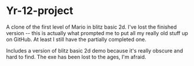 # Yr-12-project
A clone of the first level of Mario in blitz basic 2d. I've lost the finished version -- this is actually what prompted me to put all my really old stuff up on GitHub. At least I still have the partially completed one.


Includes a version of blitz basic 2d demo because it's really obscure and hard to find. The exe has been lost to the ages, I'm afraid.

